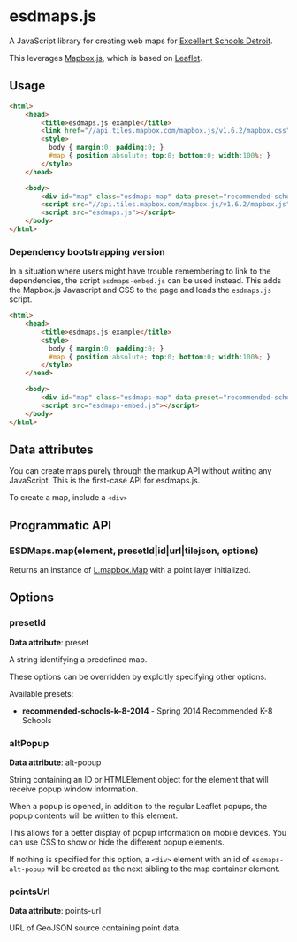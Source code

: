 # esdmaps.js

A JavaScript library for creating web maps for [Excellent Schools Detroit](http://www.excellentschoolsdetroit.org/en).

This leverages [Mapbox.js](https://www.mapbox.com/mapbox.js/), which is based on [Leaflet](http://leafletjs.com/). 

## Usage 

```html
<html>
    <head>
        <title>esdmaps.js example</title>
        <link href="//api.tiles.mapbox.com/mapbox.js/v1.6.2/mapbox.css" rel="stylesheet">
        <style>
          body { margin:0; padding:0; }
          #map { position:absolute; top:0; bottom:0; width:100%; } 
        </style>
    </head>

    <body>
        <div id="map" class="esdmaps-map" data-preset="recommended-schools-k-8-2014"></div>
        <script src="//api.tiles.mapbox.com/mapbox.js/v1.6.2/mapbox.js"></script> 
        <script src="esdmaps.js"></script>
    </body>
</html>
```

### Dependency bootstrapping version

In a situation where users might have trouble remembering to link to the dependencies, the script ``esdmaps-embed.js`` can be used instead.  This adds the Mapbox.js Javascript and CSS to the page and loads the ``esdmaps.js`` script. 

```html
<html>
    <head>
        <title>esdmaps.js example</title>
        <style>
          body { margin:0; padding:0; }
          #map { position:absolute; top:0; bottom:0; width:100%; } 
        </style>
    </head>

    <body>
        <div id="map" class="esdmaps-map" data-preset="recommended-schools-k-8-2014"></div>
        <script src="esdmaps-embed.js"></script>
    </body>
</html>
```

## Data attributes

You can create maps purely through the markup API without writing any JavaScript.  This is the first-case API for esdmaps.js.

To create a map, include a ``<div>`` 

## Programmatic API

### ESDMaps.map(element, presetId|id|url|tilejson, options)

Returns an instance of [L.mapbox.Map](https://www.mapbox.com/mapbox.js/api/v1.6.2/l-mapbox-map/#section-l-mapbox-map) with a point layer initialized. 

## Options

### presetId

**Data attribute**: preset 

A string identifying a predefined map.

These options can be overridden by explcitly specifying other options.

Available presets:

* **recommended-schools-k-8-2014** - Spring 2014 Recommended K-8 Schools

### altPopup

**Data attribute**: alt-popup

String containing an ID or HTMLElement object for the element that will receive popup window information.

When a popup is opened, in addition to the regular Leaflet popups, the popup contents will be written to this element.  

This allows for a better display of popup information on mobile devices.  You can use CSS to show or hide the different popup elements.

If nothing is specified for this option, a ``<div>`` element with an id of ``esdmaps-alt-popup`` will be created as the next sibling to the map container element.

### pointsUrl

**Data attribute**: points-url

URL of GeoJSON source containing point data.
